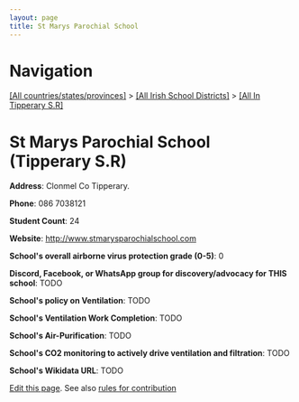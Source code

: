 ```yaml
---
layout: page
title: St Marys Parochial School
---
```

# Navigation

[[All countries/states/provinces]](../../..) > [[All Irish School Districts]](../..) > [[All In Tipperary S.R]](..)

# St Marys Parochial School (Tipperary S.R)

**Address**: Clonmel Co Tipperary.

**Phone**: 086 7038121

**Student Count**: 24

**Website**: <http://www.stmarysparochialschool.com>

**School's overall airborne virus protection grade (0-5)**: 0

**Discord, Facebook, or WhatsApp group for discovery/advocacy for THIS school**: TODO

**School's policy on Ventilation**: TODO

**School's Ventilation Work Completion**: TODO

**School's Air-Purification**: TODO

**School's CO2 monitoring to actively drive ventilation and filtration**: TODO

**School's Wikidata URL**: TODO


[Edit this page](https://github.com/ventilate-schools/Ireland/edit/main/./Tipperary_S.R/St_Marys_Parochial_School.md). See also [rules for contribution](../../../contribution-rules/)